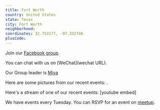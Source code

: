 ```yaml
---
title: Fort Worth
country: United States
state: Texas
city: Fort Worth
neighborhood: 
coordinates: 32.753177, -97.332746
plusCode:
---
```

Join our [Facebook group](https://www.facebook.com/groups/freecodecampfortworth).

You can chat with us on [WeChat](wechat URL).

Our Group leader is [Miya](freecodecamp.org/miya)

Here are some pictures from our recent events:
![]().

Here's a stream of one of our recent events:
[youtube embed]

We have events every Tuesday. You can RSVP for an event on [meetup](meetupurl).
